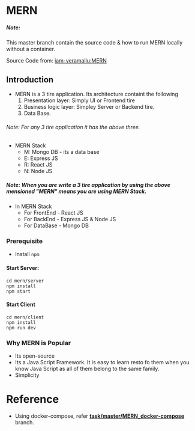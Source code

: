 # MERN
##### Note:
This master branch contain the source code & how to run MERN locally without a container.

Source Code from: [iam-veramallu:MERN](https://github.com/iam-veeramalla/MERN-docker-compose/tree/main)

##  Introduction
-   MERN is a 3 tire application. Its architecture containt the following
    1.  Presentation layer: Simply UI or Frontend tire
    2.  Business logic layer: Simpley Server or Backend tire.
    3.  Data Base.
###### Note: For any 3 tire application it has the above three.

-   MERN Stack
    -   M:  Mongo DB - its a data base
    -   E:  Express JS
    -   R:  React JS
    -   N:  Node JS
##### Note: When you are write a 3 tire application by using the above mensioned "MERN" means you are using MERN Stack.

-   In MERN Stack 
    -   For FrontEnd - React JS
    -   For BackEnd  - Express JS & Node JS
    -   For DataBase - Mongo DB

### Prerequisite

- Install `npm`

#### Start Server:

```
cd mern/server
npm install
npm start
```

#### Start Client

```
cd mern/client
npm install
npm run dev
```

### Why MERN is Popular
-   Its open-source
-   Its a Java Script Framework. It is easy to learn resto fo them when you know Java Script as all of them belong to the same family.
-   Simplicity

#   Reference
-   Using docker-compose, refer [**task/master/MERN_docker-compose**](https://github.com/kcmchandramouli/MERN/tree/task/master/MERN_docker-compose) branch.
